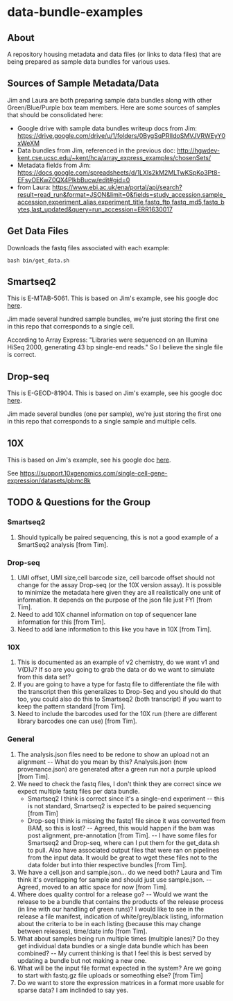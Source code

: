 # data-bundle-examples

## About

A repository housing metadata and data files (or links to data files) that are being prepared as sample data bundles for various uses.

## Sources of Sample Metadata/Data

Jim and Laura are both preparing sample data bundles along with other Green/Blue/Purple box team members.  Here are some sources of samples that should be consolidated here:

* Google drive with sample data bundles writeup docs from Jim: https://drive.google.com/drive/u/1/folders/0BygSqPRIIdoSMVJVRWEyY0xWeXM
* Data bundles from Jim, referenced in the previous doc: http://hgwdev-kent.cse.ucsc.edu/~kent/hca/array_express_examples/chosenSets/
* Metadata fields from Jim: https://docs.google.com/spreadsheets/d/1LXIs2kM2MLTwKSpKo3Pt8-EFsyOEKwZ0QX4PlkbBucw/edit#gid=0
* from Laura: https://www.ebi.ac.uk/ena/portal/api/search?result=read_run&format=JSON&limit=0&fields=study_accession,sample_accession,experiment_alias,experiment_title,fastq_ftp,fastq_md5,fastq_bytes,last_updated&query=run_accession=ERR1630017

## Get Data Files

Downloads the fastq files associated with each example:

    bash bin/get_data.sh

## Smartseq2

This is E-MTAB-5061.  This is based on Jim's example, see his google doc [here](https://docs.google.com/document/d/1QSd_nnTUFSBMUnXvlva8ouzcuX5s8ljeBCLXU4afpQs/edit).

Jim made several hundred sample bundles, we're just storing the first one in this repo that corresponds to a single cell.

According to Array Express: "Libraries were sequenced on an Illumina HiSeq 2000, generating 43 bp single-end reads." So I believe the single file is correct.


## Drop-seq

This is E-GEOD-81904.  This is based on Jim's example, see his google doc [here](https://docs.google.com/document/d/1CNFGWxsrrc8vVn4PBsojfb1aAM_dkwfHrJW0vjR_ulU/edit).

Jim made several bundles (one per sample), we're just storing the first one in this repo that corresponds to a single sample and multiple cells.


## 10X

This is based on Jim's example, see his google doc [here](https://docs.google.com/document/d/1iu03FdjLH9TjDS3XN135l0G1sSmsnR6tS7_Kp2yMkEg/edit).

See https://support.10xgenomics.com/single-cell-gene-expression/datasets/pbmc8k


## TODO & Questions for the Group

### Smartseq2
1. Should typically be paired sequencing, this is not a good example of a SmartSeq2 analysis [from Tim]. 

### Drop-seq
1. UMI offset, UMI size,cell barcode size, cell barcode offset should not change for the assay Drop-seq (or the 10X version assay). It is possible to minimize the metadata here given they are all realistically one unit of information. It depends on the purpose of the json file just FYI [from Tim].
2. Need to add 10X channel information on top of sequencer lane information for this [from Tim].
3. Need to add lane information to this like you have in 10X [from Tim].

### 10X
1. This is documented as an example of v2 chemistry, do we want v1 and V(D)J? If so are you going to grab the data or do we want to simulate from this data set?
2. If you are going to have a type for fastq file to differentiate the file with the transcript then this generalizes to Drop-Seq and you should do that too, you could also do this to Smartseq2 (both transcript) if you want to keep the pattern standard [from Tim].
3. Need to include the barcodes used for the 10X run (there are different library barcodes one can use) [from Tim].

### General
1. The analysis.json files need to be redone to show an upload not an alignment
-- What do you mean by this? Analysis.json (now provenance.json) are generated after a green run not a purple upload [from Tim].
2. We need to check the fastq files, I don't think they are correct since we expect multiple fastq files per data bundle.
    * Smartseq2 I think is correct since it's a single-end experiment
    -- this is not standard, Smartseq2 is expected to be paired sequencing [from Tim]
    * Drop-seq I think is missing the fastq1 file since it was converted from BAM, so this is lost?
    -- Agreed, this would happen if the bam was post alignment, pre-annotation [from Tim].
    -- I have some files for Smartseq2 and Drop-seq, where can I put them for the get_data.sh to pull. Also have associated output files that were ran on pipelines from the input data. It would be great to wget these files not to the data folder but into thier respective bundles [from Tim].
3. We have a cell.json and sample.json... do we need both? Laura and Tim think it's overlapping for sample and should just use sample.json.
-- Agreed, moved to an attic space for now [from Tim].
4. Where does quality control for a release go?
-- Would we want the release to be a bundle that contains the products of the release process (in line with our handling of green runs)? I would like to see in the release a file manifest, indication of white/grey/black listing, information about the criteria to be in each listing (because this may change between releases), time/date info [from Tim].
5. What about samples being run multiple times (multiple lanes)?  Do they get individual data bundles or a single data bundle which has been combined?
-- My current thinking is that I feel this is best served by updating a bundle but not making a new one.
6. What will be the input file format expected in the system? Are we going to start with fastq.gz file uploads or someothing else? [from Tim]
7. Do we want to store the expression matrices in a format more usable for sparse data? I am inclinded to say yes.
